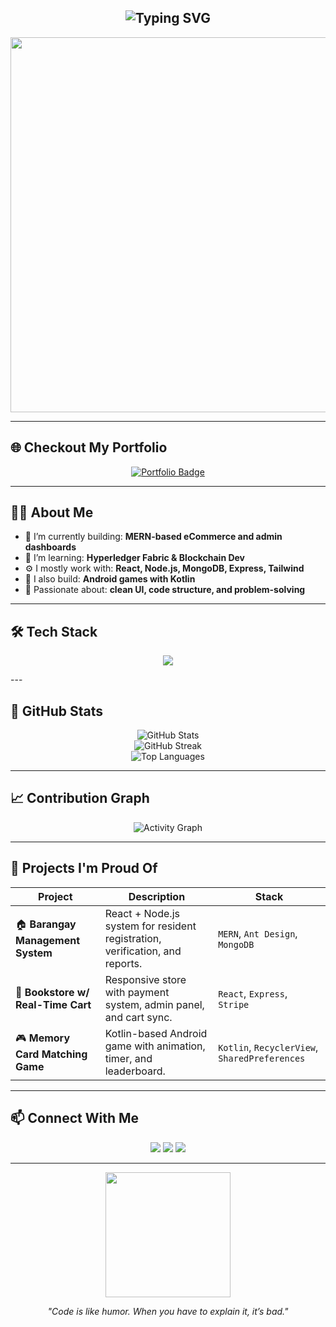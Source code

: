 <!-- Profile README for GitHub user: akryyydum -->

<h2 align="center">
  <img src="https://readme-typing-svg.herokuapp.com?font=Fira+Code&size=30&duration=4000&pause=1000&center=true&vCenter=true&width=435&lines=Hi!+I'm+Lance+(akrydum);Full-stack+developer;Tech+enthusiast+%F0%9F%9A%80;Let's+build+cool+stuff!" alt="Typing SVG" />
</h2>

<p align="center">
  <img src="https://media4.giphy.com/media/v1.Y2lkPTc5MGI3NjExZjdmdmcyMXRoNWswdDZ5eWR0MG5rNWIzb2ZqbnplYmp0NmY2M3VidSZlcD12MV9pbnRlcm5hbF9naWZfYnlfaWQmY3Q9Zw/sNUWF7fAUP2q4/giphy.gif" width="600" />
</p>

---
## 🌐 Checkout My Portfolio

<p align="center">
  <a href="https://portfolio-lanceandres-projects.vercel.app/#about" target="_blank">
    <img src="https://img.shields.io/badge/Visit%20Portfolio-ff4c60?style=for-the-badge&logo=web&logoColor=white" alt="Portfolio Badge" />
  </a>
  <br/>
</p>

---

## 👨‍💻 About Me

- 🔭 I’m currently building: **MERN-based eCommerce and admin dashboards**
- 🌱 I’m learning: **Hyperledger Fabric & Blockchain Dev**
- ⚙️ I mostly work with: **React, Node.js, MongoDB, Express, Tailwind**
- 📱 I also build: **Android games with Kotlin**
- 🧠 Passionate about: **clean UI, code structure, and problem-solving**

---

## 🛠️ Tech Stack

<p align="center">
  <img src="https://skillicons.dev/icons?i=react,express,nodejs,mongodb,html,css,tailwind,js,ts,kotlin,androidstudio,git,github,vscode,figma,cpp,java,python" />
</p>
---

## 🚀 GitHub Stats

<p align="center">
  <img src="https://github-readme-stats.vercel.app/api?username=akryyydum&show_icons=true&theme=radical" alt="GitHub Stats" />
  <br/>
  <img src="https://github-readme-streak-stats.herokuapp.com/?user=akryyydum&theme=radical" alt="GitHub Streak" />
  <br/>
  <img src="https://github-readme-stats.vercel.app/api/top-langs/?username=akryyydum&layout=compact&theme=radical&langs_count=10" alt="Top Languages" />
</p>

---

## 📈 Contribution Graph

<p align="center">
  <img src="https://github-readme-activity-graph.vercel.app/graph?username=akryyydum&bg_color=1a1b27&color=ffffff&line=ff5c5c&point=ffb86c&area=true&hide_border=true" alt="Activity Graph" />
</p>

---

## 🧩 Projects I'm Proud Of

| Project | Description | Stack |
|--------|-------------|--------|
| 🏠 **Barangay Management System** | React + Node.js system for resident registration, verification, and reports. | `MERN`, `Ant Design`, `MongoDB` |
| 🛒 **Bookstore w/ Real-Time Cart** | Responsive store with payment system, admin panel, and cart sync. | `React`, `Express`, `Stripe` |
| 🎮 **Memory Card Matching Game** | Kotlin-based Android game with animation, timer, and leaderboard. | `Kotlin`, `RecyclerView`, `SharedPreferences` |

---

## 📫 Connect With Me

<p align="center">
  <a href="mailto:your.email@example.com"><img src="https://img.shields.io/badge/Email-D14836?style=for-the-badge&logo=gmail&logoColor=white" /></a>
  <a href="https://github.com/akryyydum"><img src="https://img.shields.io/badge/GitHub-181717?style=for-the-badge&logo=github&logoColor=white" /></a>
  <a href="https://www.linkedin.com/in/your-linkedin"><img src="https://img.shields.io/badge/LinkedIn-0077B5?style=for-the-badge&logo=linkedin&logoColor=white" /></a>
</p>

---

<p align="center">
  <img src="https://media.giphy.com/media/LMt9638dO8dftAjtco/giphy.gif" width="200" />
</p>

<p align="center"><i>"Code is like humor. When you have to explain it, it’s bad."</i></p>

